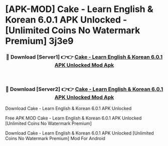 # [APK-MOD] Cake - Learn English & Korean 6.0.1 APK Unlocked - [Unlimited Coins No Watermark Premium] 3j3e9



<div align="center">
<h3>🔴 Download [Server1] 👉👉 <a href="https://momento.my/?title=Cake_-_Learn_English_&_Korean_6.0.1_APK_Unlocked">Cake - Learn English & Korean 6.0.1 APK Unlocked Mod Apk</a></h3><br>

<h3>🔴 Download [Server2] 👉👉 <a href="https://momento.my/?title=Cake_-_Learn_English_&_Korean_6.0.1_APK_Unlocked">Cake - Learn English & Korean 6.0.1 APK Unlocked Mod Apk</a></h3>
</div>



Download Cake - Learn English & Korean 6.0.1 APK Unlocked 

Free APK MOD Cake - Learn English & Korean 6.0.1 APK Unlocked [Unlimited Coins No Watermark Premium]

Download Cake - Learn English & Korean 6.0.1 APK Unlocked [Unlimited Coins No Watermark Premium] Mod For Android
